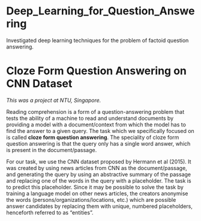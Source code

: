 # Deep_Learning_for_Question_Answering
Investigated deep learning techniques for the problem of factoid question answering.

# Cloze Form Question Answering on CNN Dataset

*This was a project at NTU, Singapore.*

Reading comprehension is a form of a question-answering problem that tests the ability of a machine to read and understand documents by providing a model with a document/context from which the model has to find the answer to a given query. The task which we specifically focused on is called **cloze form question answering**. The speciality of cloze form question answering is that the query only has a single word answer, which is present in the document/passage.

For our task, we use the CNN dataset proposed by Hermann et al (2015). It was created by using news articles from CNN as the document/passage, and generating the query by using an abstractive summary of the passage and replacing one of the words in the query with a placeholder. The task is to predict this placeholder. Since it may be possible to solve the task by training a language model on other news articles, the creators anonymise the words (persons/organizations/locations, etc.) which are possible answer candidates by replacing them with unique, numbered placeholders, henceforth referred to as “entities”.
